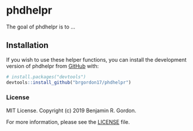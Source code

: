 
<!-- README.md is generated from README.Rmd. Please edit that file -->

# phdhelpr

<!-- badges: start -->

<!-- badges: end -->

The goal of phdhelpr is to …

## Installation

If you wish to use these helper functions, you can install the
development version of phdhelpr from [GitHub](https://github.com/) with:

``` r
# install.packages("devtools")
devtools::install_github("brgordon17/phdhelpr")
```

### License

MIT License. Copyright (c) 2019 Benjamin R. Gordon.

For more information, please see the [LICENSE](LICENSE.md) file.
